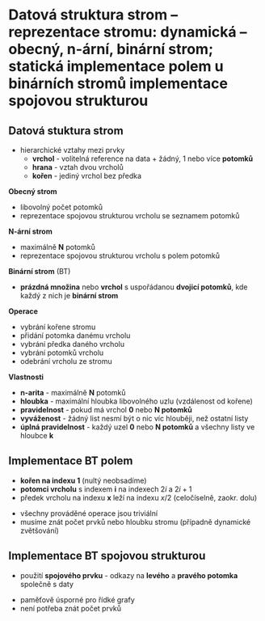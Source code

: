 # Datová struktura strom – reprezentace stromu: dynamická – obecný, n-ární, binární strom; statická implementace polem u binárních stromů implementace spojovou strukturou

## Datová stuktura strom

- hierarchické vztahy mezi prvky
	- **vrchol** - volitelná reference na data + žádný, 1 nebo více **potomků** 
	- **hrana** - vztah dvou vrcholů
	- **kořen** - jediný vrchol bez předka

**Obecný strom**
- libovolný počet potomků
- reprezentace spojovou strukturou vrcholu se seznamem potomků 

**N-ární strom**
- maximálně **N** potomků
- reprezentace spojovou strukturou vrcholu s polem potomků

**Binární strom** (BT)
- **prázdná množina** nebo **vrchol** s uspořádanou **dvojicí potomků**, kde každý z nich je **binární strom**

**Operace**
- vybrání kořene stromu
- přidání potomka danému vrcholu
- vybrání předka daného vrcholu
- vybrání potomků vrcholu
- odebrání vrcholu ze stromu

**Vlastnosti**
- **n-arita** - maximálně **N** potomků
- **hloubka** - maximální hloubka libovolného uzlu (vzdálenost od kořene)
- **pravidelnost** - pokud má vrchol **0** nebo **N potomků**
- **vyváženost** - žádný list nesmí být o nic víc hlouběji, než ostatní listy
- **úplná pravidelnost** - každý uzel **0** nebo **N potomků** a všechny listy ve hloubce **k**

## Implementace BT polem

- **kořen na indexu 1** (nultý neobsadíme)
- **potomci vrcholu** s indexem **i** na indexech $2i$ a $2i+1$
- předek vrcholu na indexu **x** leží na indexu $x/2$ (celočíselně, zaokr. dolu)
+ všechny prováděné operace jsou triviální
+ musíme znát počet prvků nebo hloubku stromu (případně dynamické zvětšování)

## Implementace BT spojovou strukturou

- použití **spojového prvku** - odkazy na **levého** a **pravého potomka** společně s daty
+ paměťově úsporné pro řídké grafy
+ není potřeba znát počet prvků